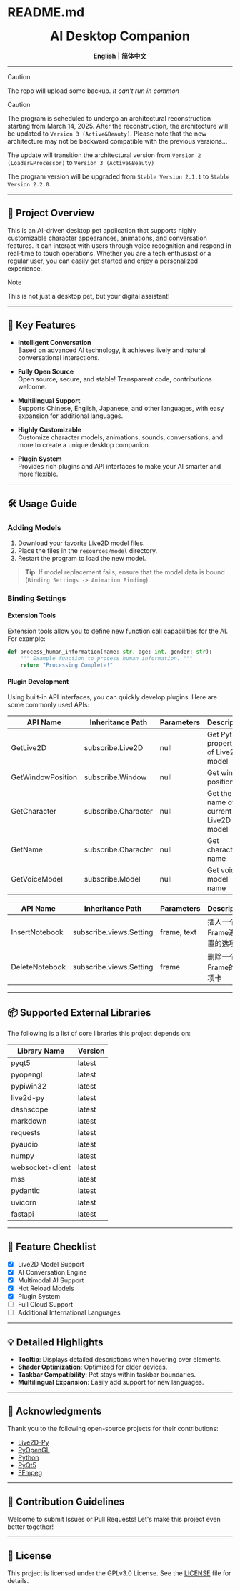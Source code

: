 # README.md

<div align="center">
    <h1 style="margin: 0;">AI Desktop Companion</h1>
    <br/>
    <b><a href="README.md">English</a></b> | <b><a href="README_zh.md">简体中文</a></b>
    <br/>
</div>

---

> [!CAUTION]
> The repo will upload some backup. *It can't run in common*

> [!CAUTION]
> The program is scheduled to undergo an architectural reconstruction starting from March 14, 2025. After the reconstruction, the architecture will be updated to `Version 3 (Active&Beauty)`. Please note that the new architecture may not be backward compatible with the previous versions...
>
> The update will transition the architectural version from `Version 2 (Loader&Processor)` to `Version 3 (Active&Beauty)`
> 
> The program version will be upgraded from `Stable Version 2.1.1` to `Stable Version 2.2.0`.

---


## 🌟 Project Overview

This is an AI-driven desktop pet application that supports highly customizable character appearances, animations, and
conversation features. It can interact with users through voice recognition and respond in real-time to touch
operations. Whether you are a tech enthusiast or a regular user, you can easily get started and enjoy a personalized
experience.

> [!NOTE]
> This is not just a desktop pet, but your digital assistant!

---

## 🚀 Key Features

- **Intelligent Conversation**  
  Based on advanced AI technology, it achieves lively and natural conversational interactions.

- **Fully Open Source**  
  Open source, secure, and stable! Transparent code, contributions welcome.

- **Multilingual Support**  
  Supports Chinese, English, Japanese, and other languages, with easy expansion for additional languages.

- **Highly Customizable**  
  Customize character models, animations, sounds, conversations, and more to create a unique desktop companion.

- **Plugin System**  
  Provides rich plugins and API interfaces to make your AI smarter and more flexible.

---

## 🛠 Usage Guide

### Adding Models

1. Download your favorite Live2D model files.
2. Place the files in the `resources/model` directory.
3. Restart the program to load the new model.

> **Tip**: If model replacement fails, ensure that the model data is bound (`Binding Settings -> Animation Binding`).

### Binding Settings

#### Extension Tools

Extension tools allow you to define new function call capabilities for the AI. For example:

```python 
def process_human_information(name: str, age: int, gender: str):
    """ Example function to process human information. """
    return "Processing Complete!"
```

#### Plugin Development

Using built-in API interfaces, you can quickly develop plugins. Here are some commonly used APIs:

| API Name          | Inheritance Path    | Parameters | Description                              |
|-------------------|---------------------|------------|------------------------------------------|
| GetLive2D         | subscribe.Live2D    | null       | Get Python properties of Live2D model    |
| GetWindowPosition | subscribe.Window    | null       | Get window position                      |
| GetCharacter      | subscribe.Character | null       | Get the name of the current Live2D model |
| GetName           | subscribe.Character | null       | Get character name                       |
| GetVoiceModel     | subscribe.Model     | null       | Get voice model name                     |

| API Name       | Inheritance Path        | Parameters  | Description      |
|----------------|-------------------------|-------------|------------------|
| InsertNotebook | subscribe.views.Setting | frame, text | 插入一个Frame进设置的选项卡 |
| DeleteNotebook | subscribe.views.Setting | frame       | 删除一个Frame的选项卡    |

---

## 📦 Supported External Libraries

The following is a list of core libraries this project depends on:

| Library Name     | Version |
|------------------|---------|
| pyqt5            | latest  |
| pyopengl         | latest  |
| pypiwin32        | latest  |
| live2d-py        | latest  |
| dashscope        | latest  |
| markdown         | latest  |
| requests         | latest  |
| pyaudio          | latest  |
| numpy            | latest  |
| websocket-client | latest  |
| mss              | latest  |
| pydantic         | latest  |
| uvicorn          | latest  |
| fastapi          | latest  |

---

## 🎯 Feature Checklist

- [x] Live2D Model Support
- [x] AI Conversation Engine
- [x] Multimodal AI Support
- [x] Hot Reload Models
- [x] Plugin System
- [ ] Full Cloud Support
- [ ] Additional International Languages

---

## 💡 Detailed Highlights

- **Tooltip**: Displays detailed descriptions when hovering over elements.
- **Shader Optimization**: Optimized for older devices.
- **Taskbar Compatibility**: Pet stays within taskbar boundaries.
- **Multilingual Expansion**: Easily add support for new languages.

---

## 🙏 Acknowledgments

Thank you to the following open-source projects for their contributions:

- [Live2D-Py](https://github.com/Arkueid/live2d-py)
- [PyOpenGL](https://github.com/mcfletch/pyopengl.git)
- [Python](https://github.com/python/cpython.git)
- [PyQt5](https://github.com/PyQt5/PyQt.git)
- [FFmpeg](https://github.com/FFmpeg/FFmpeg.git)

---

## 🤝 Contribution Guidelines

Welcome to submit Issues or Pull Requests! Let's make this project even better together!

---

## 📜 License

This project is licensed under the GPLv3.0 License. See the [LICENSE](./LICENSE) file for details.

